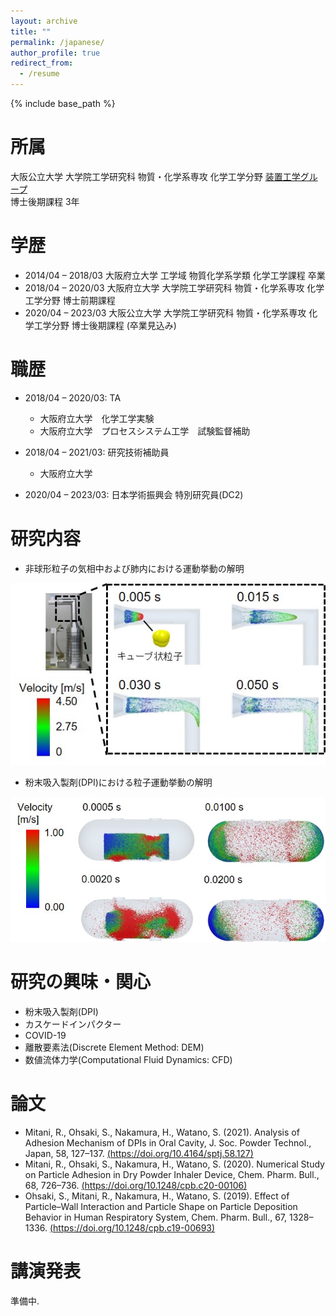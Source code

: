 ```yaml
---
layout: archive
title: ""
permalink: /japanese/
author_profile: true
redirect_from:
  - /resume
---
```


{% include base_path %}

所属
======
大阪公立大学 大学院工学研究科 物質・化学系専攻 化学工学分野 [装置工学グループ](https://www.omu.ac.jp/eng/chemeng3/)  
博士後期課程 3年  

学歴
======
* 2014/04 – 2018/03 大阪府立大学 工学域 物質化学系学類 化学工学課程 卒業
* 2018/04 – 2020/03 大阪府立大学 大学院工学研究科 物質・化学系専攻 化学工学分野 博士前期課程
* 2020/04 – 2023/03 大阪公立大学 大学院工学研究科 物質・化学系専攻 化学工学分野 博士後期課程 (卒業見込み)

職歴
======
* 2018/04 – 2020/03: TA
  * 大阪府立大学　化学工学実験
  * 大阪府立大学　プロセスシステム工学　試験監督補助

* 2018/04 – 2021/03: 研究技術補助員
  * 大阪府立大学  

* 2020/04 – 2023/03: 日本学術振興会 特別研究員(DC2)


研究内容
======
* 非球形粒子の気相中および肺内における運動挙動の解明  

<div style="text-align: left;">
<img src='/images/lung.jpg' width="600">
</div>  



* 粉末吸入製剤(DPI)における粒子運動挙動の解明  

<div style="text-align: left;">
<img src='/images/DPI.jpg' width="600">
</div>  



研究の興味・関心
======
* 粉末吸入製剤(DPI)  
* カスケードインパクター  
* COVID-19  
* 離散要素法(Discrete Element Method: DEM)  
* 数値流体力学(Computational Fluid Dynamics: CFD)  


  
論文
======
* Mitani, R., Ohsaki, S., Nakamura, H., Watano, S. (2021). Analysis of Adhesion Mechanism of DPIs in Oral Cavity, J. Soc. Powder Technol., Japan, 58, 127–137. [(https://doi.org/10.4164/sptj.58.127)](https://doi.org/10.4164/sptj.58.127)  
* Mitani, R., Ohsaki, S., Nakamura, H., Watano, S. (2020). Numerical Study on Particle Adhesion in Dry Powder Inhaler Device, Chem. Pharm. Bull., 68, 726–736. [(https://doi.org/10.1248/cpb.c20-00106)](https://doi.org/10.1248/cpb.c20-00106)  
* Ohsaki, S., Mitani, R., Nakamura, H., Watano, S. (2019). Effect of Particle–Wall Interaction and Particle Shape on Particle Deposition Behavior in Human Respiratory System, Chem. Pharm. Bull., 67, 1328–1336. [(https://doi.org/10.1248/cpb.c19-00693)](https://doi.org/10.1248/cpb.c19-00693)  
  
講演発表
======
準備中.  
  

  
